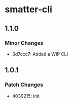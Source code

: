# smatter-cli

## 1.1.0

### Minor Changes

- 3d7ccc7: Added a WIP CLI

## 1.0.1

### Patch Changes

- 4039215: init
